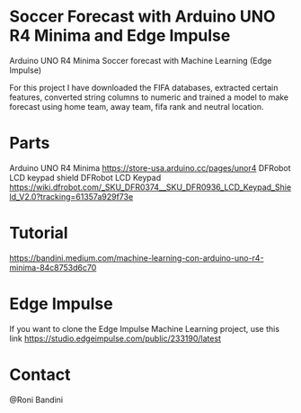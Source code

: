# Soccer Forecast with Arduino UNO R4 Minima and Edge Impulse
Arduino UNO R4 Minima Soccer forecast with Machine Learning (Edge Impulse)

For this project I have downloaded the FIFA databases, extracted certain features, converted string columns to numeric and trained a model to make forecast using home team, away team, fifa rank and neutral location.

# Parts
Arduino UNO R4 Minima https://store-usa.arduino.cc/pages/unor4
DFRobot LCD keypad shield DFRobot LCD Keypad https://wiki.dfrobot.com/_SKU_DFR0374__SKU_DFR0936_LCD_Keypad_Shield_V2.0?tracking=61357a929f73e

# Tutorial
https://bandini.medium.com/machine-learning-con-arduino-uno-r4-minima-84c8753d6c70

# Edge Impulse 
If you want to clone the Edge Impulse Machine Learning project, use this link 
https://studio.edgeimpulse.com/public/233190/latest

# Contact
@Roni Bandini
